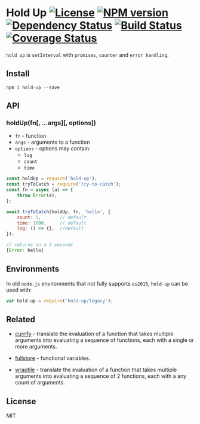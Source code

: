 # Hold Up [![License][LicenseIMGURL]][LicenseURL] [![NPM version][NPMIMGURL]][NPMURL] [![Dependency Status][DependencyStatusIMGURL]][DependencyStatusURL] [![Build Status][BuildStatusIMGURL]][BuildStatusURL] [![Coverage Status][CoverageIMGURL]][CoverageURL]

`hold up` is `setInterval` with `promises`, `counter` and `error handling`.

## Install

`npm i hold-up --save`

## API

### holdUp(fn[, ...args][, options])

- `fn` - function
- `args` - arguments to a function
- `options` - options may contain:
  - `log`
  - `count`
  - `time`

```js
const holdUp = require('hold-up');
const tryToCatch = require('try-to-catch');
const fn = async (a) => {
    throw Error(a);
};

await tryToCatch(holdUp, fn, 'hello', {
    count: 5,       // default
    time: 1000,     // default
    log: () => {},  //default
});

// returns in a 5 seconds
[Error: hello]

```

## Environments

In old `node.js` environments that not fully supports `es2015`, `hold-up` can be used with:

```js
var hold-up = require('hold-up/legacy');
```

## Related

- [currify](https://github.com/coderaiser/currify "currify") - translate the evaluation of a function that takes multiple arguments into evaluating a sequence of functions, each with a single or more arguments.

- [fullstore](https://github.com/coderaiser/fullstore "fullstore") - functional variables.

- [wraptile](https://github.com/coderaiser/wraptile "wraptile") - translate the evaluation of a function that takes multiple arguments into evaluating a sequence of 2 functions, each with a any count of arguments.

## License

MIT

[NPMIMGURL]:                https://img.shields.io/npm/v/hold-up.svg?style=flat
[BuildStatusIMGURL]:        https://img.shields.io/travis/coderaiser/hold-up/master.svg?style=flat
[DependencyStatusIMGURL]:   https://img.shields.io/david/coderaiser/hold-up.svg?style=flat
[LicenseIMGURL]:            https://img.shields.io/badge/license-MIT-317BF9.svg?style=flat
[NPMURL]:                   https://npmjs.org/package/hold-up "npm"
[BuildStatusURL]:           https://travis-ci.org/coderaiser/hold-up  "Build Status"
[DependencyStatusURL]:      https://david-dm.org/coderaiser/hold-up "Dependency Status"
[LicenseURL]:               https://tldrlegal.com/license/mit-license "MIT License"

[CoverageURL]:              https://coveralls.io/github/coderaiser/hold-up?branch=master
[CoverageIMGURL]:           https://coveralls.io/repos/coderaiser/hold-up/badge.svg?branch=master&service=github
